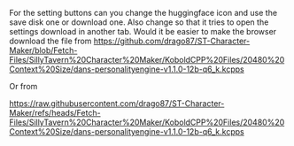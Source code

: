 For the setting buttons can you change the huggingface icon and use the save disk one or download one. Also change so that it tries to open the settings download in another tab.
Would it be easier to make the browser download the file from
https://github.com/drago87/ST-Character-Maker/blob/Fetch-Files/SillyTavern%20Character%20Maker/KoboldCPP%20Files/20480%20Context%20Size/dans-personalityengine-v1.1.0-12b-q6_k.kcpps

Or from

https://raw.githubusercontent.com/drago87/ST-Character-Maker/refs/heads/Fetch-Files/SillyTavern%20Character%20Maker/KoboldCPP%20Files/20480%20Context%20Size/dans-personalityengine-v1.1.0-12b-q6_k.kcpps